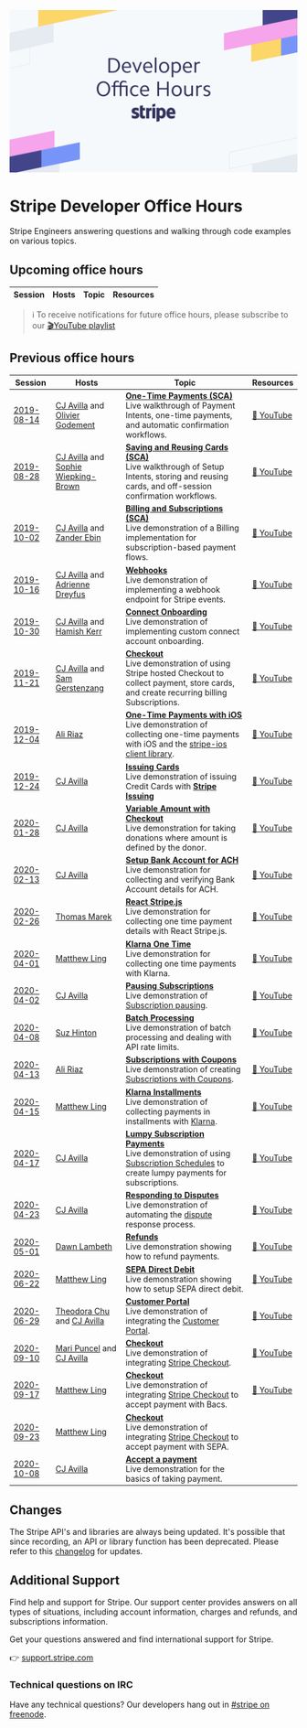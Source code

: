 ![Developer Office Hours](./assets/developer-office-hours.png)
# Stripe Developer Office Hours
Stripe Engineers answering questions and walking through code examples on various topics.


## Upcoming office hours

Session | Hosts | Topic | Resources
---------|----------|---------|--------

> ℹ To receive notifications for future office hours, please subscribe to our [🎬YouTube playlist](https://www.youtube.com/playlist?list=PLy1nL-pvL2M6IYfRCmhOPcyC70zJqFoCs)


## Previous office hours

Session | Hosts | Topic | Resources
---------|----------|---------|--------
 [2019-08-14](./2019-08-14-auto-confirm) | [CJ Avilla](https://twitter.com/cjav_dev) and [Olivier Godement](https://www.linkedin.com/in/oliviergodement/) | [**One-Time Payments (SCA)**](./2019-08-14-auto-confirm)<br />Live walkthrough of Payment Intents, one-time payments, and automatic confirmation workflows. | [🎦 YouTube](https://www.youtube.com/watch?v=ltv44zkpgo0&list=PLy1nL-pvL2M6IYfRCmhOPcyC70zJqFoCs)
 [2019-08-28](./2019-08-28-save-and-reuse-cards) | [CJ Avilla](https://twitter.com/cjav_dev) and [Sophie Wiepking-Brown](https://www.linkedin.com/in/sophiewb/) | [**Saving and Reusing Cards (SCA)**](./2019-08-28-save-and-reuse-cards) <br />Live walkthrough of Setup Intents, storing and reusing cards, and off-session confirmation workflows. | [🎦 YouTube](https://www.youtube.com/watch?v=95qSebQrm5E&list=PLy1nL-pvL2M6IYfRCmhOPcyC70zJqFoCs&index=3&t=0s)
 [2019-10-02](./2019-10-02-billing) | [CJ Avilla](https://twitter.com/cjav_dev) and [Zander Ebin](https://www.linkedin.com/in/zander-ebin-8212aab/) | [**Billing and Subscriptions (SCA)**](./2019-10-02-billing)<br />Live demonstration of a Billing implementation for subscription-based payment flows. | [🎦 YouTube](https://www.youtube.com/watch?v=GOp-Pt82Bes&list=PLy1nL-pvL2M6IYfRCmhOPcyC70zJqFoCs)
 [2019-10-16](./2019-10-16-webhooks) | [CJ Avilla](https://twitter.com/cjav_dev) and [Adrienne Dreyfus](https://www.linkedin.com/in/adreyfus) | [**Webhooks**](./2019-10-16-webhooks)<br />Live demonstration of implementing a webhook endpoint for Stripe events. | [🎦 YouTube](https://www.youtube.com/watch?v=oYSLhriIZaA&list=PLy1nL-pvL2M6IYfRCmhOPcyC70zJqFoCs&index=2&t=0s)
 [2019-10-30](./2019-10-30-connect-onboarding) | [CJ Avilla](https://twitter.com/cjav_dev) and [Hamish Kerr](https://www.linkedin.com/in/hamish-kerr-04270373/) | [**Connect Onboarding**](./2019-10-30-connect-onboarding)<br />Live demonstration of implementing custom connect account onboarding. | [🎦 YouTube](https://www.youtube.com/watch?v=RYiscsdICrs&list=PLy1nL-pvL2M6IYfRCmhOPcyC70zJqFoCs&index=2&t=0s)
 [2019-11-21](./2019-11-21-checkout) | [CJ Avilla](https://twitter.com/cjav_dev) and [Sam Gerstenzang](https://www.linkedin.com/in/samgerstenzang/) | [**Checkout**](./2019-11-21-checkout)<br />Live demonstration of using Stripe hosted Checkout to collect payment, store cards, and create recurring billing Subscriptions. | [🎦 YouTube](https://www.youtube.com/watch?v=VQ5jccnZ2Ow&list=PLy1nL-pvL2M6IYfRCmhOPcyC70zJqFoCs&index=2&t=0s)
 [2019-12-04](./2019-12-04-ios) | [Ali Riaz](https://www.linkedin.com/in/syedaliriaz/) | [**One-Time Payments with iOS**](./2019-12-04)<br />Live demonstration of collecting one-time payments with iOS and the [stripe-ios client library](https://github.com/stripe/stripe-ios). | [🎦 YouTube](https://www.youtube.com/watch?v=s5Ml41bZidw&list=PLy1nL-pvL2M6IYfRCmhOPcyC70zJqFoCs&index=4&t=41s)
 [2019-12-24](./2019-12-24-issuing) | [CJ Avilla](https://twitter.com/cjav_dev) | [**Issuing Cards**](./2019-12-24-issuing)<br />Live demonstration of issuing Credit Cards with [**Stripe Issuing**](https://stripe.com/issuing) | [🎦 YouTube](https://www.youtube.com/watch?v=knBWhYMqLds)
 [2020-01-28](./2020-01-28-variable-checkout) | [CJ Avilla](https://twitter.com/cjav_dev) | [**Variable Amount with Checkout**](./2020-01-28-variable-checkout)<br />Live demonstration for taking donations where amount is defined by the donor. | [🎦 YouTube](https://www.youtube.com/watch?v=X2SmLzQ5kfY)
 [2020-02-13](./2020-02-13-ach) | [CJ Avilla](https://twitter.com/cjav_dev) | [**Setup Bank Account for ACH**](./2020-02-13-ach)<br />Live demonstration for collecting and verifying Bank Account details for ACH. | [🎦 YouTube](https://www.youtube.com/watch?v=_1EX-DrikoA&list=PLy1nL-pvL2M6IYfRCmhOPcyC70zJqFoCs&index=3&t=0s)
 [2020-02-26](https://github.com/tmarek-stripe/demo-react-stripe-js) | [Thomas Marek](https://twitter.com/_ttmarek) | [**React Stripe.js**](https://github.com/tmarek-stripe/demo-react-stripe-js)<br />Live demonstration for collecting one time payment details with React Stripe.js. | [🎦 YouTube](https://www.youtube.com/watch?v=w1oLdAPyuok&list=PLy1nL-pvL2M6IYfRCmhOPcyC70zJqFoCs&index=4&t=0s)
 [2020-04-01](./2020-04-01-klarna) | [Matthew Ling](https://www.linkedin.com/in/matthew-ling-53427711/) | [**Klarna One Time**](./2020-04-01-klarna)<br />Live demonstration for collecting one time payments with Klarna. | [🎦 YouTube](https://www.youtube.com/watch?v=FXKYq0vw71k)
 [2020-04-02](./2020-04-02-pausing-subscriptions) | [CJ Avilla](https://twitter.com/cjav_dev) | [**Pausing Subscriptions**](./2020-04-02-pausing-subscriptions)<br />Live demonstration of [Subscription pausing](https://stripe.com/docs/billing/subscriptions/pausing). | [🎦 YouTube](https://www.youtube.com/watch?v=177SsXpvy3I)
 [2020-04-08](./2020-04-08-batch-processing) | [Suz Hinton](https://www.linkedin.com/in/susanmhinton/) | [**Batch Processing**](./2020-04-08-batch-processing)<br />Live demonstration of batch processing and dealing with API rate limits. | [🎦 YouTube](https://www.youtube.com/watch?v=gx1xxGv2Ljs&feature=youtu.be)
 [2020-04-13](./2020-04-13-coupons-and-subscriptions) | [Ali Riaz](https://www.linkedin.com/in/syedaliriaz/) | [**Subscriptions with Coupons**](./2020-04-13-coupons-and-subscriptions)<br />Live demonstration of creating [Subscriptions with Coupons](https://stripe.com/docs/billing/subscriptions/discounts). | [🎦 YouTube](https://www.youtube.com/watch?v=NA19ikfx2qQ&feature=youtu.be)
 [2020-04-15](./2020-04-15-klarna-pay-installments) | [Matthew Ling](https://www.linkedin.com/in/matthew-ling-53427711/) | [**Klarna Installments**](./2020-04-15-klarna-pay-installments)<br />Live demonstration of collecting payments in installments with [Klarna](https://stripe.com/docs/sources/klarna). | [🎦 YouTube](https://www.youtube.com/watch?v=tIEAs93ZW2Y)
 [2020-04-17](./2020-04-17-lumpy-subscription-payments) | [CJ Avilla](https://twitter.com/cjav_dev) | [**Lumpy Subscription Payments**](./2020-04-17-lumpy-subscription-payments)<br />Live demonstration of using [Subscription Schedules](https://stripe.com/docs/billing/subscriptions/subscription-schedules) to create lumpy payments for subscriptions. | [🎦 YouTube](https://www.youtube.com/watch?v=2gws-r392I8&feature=youtu.be)
 [2020-04-23](./2020-04-23-disputes) | [CJ Avilla](https://twitter.com/cjav_dev) | [**Responding to Disputes**](./2020-04-23-disputes)<br />Live demonstration of automating the [dispute](https://stripe.com/docs/disputes/responding) response process. | [🎦 YouTube](https://youtu.be/FrX8UerYmVg)
 [2020-05-01](./2020-05-01-refunds) | [Dawn Lambeth](https://twitter.com/dawnlambeth) | [**Refunds**](./2020-05-01-refunds)<br />Live demonstration showing how to refund payments. | [🎦 YouTube](https://youtu.be/D6fd4coADsQ)
 [2020-06-22](./2020-06-22-sepa-direct-debit) | [Matthew Ling](https://www.linkedin.com/in/matthew-ling-53427711/) | [**SEPA Direct Debit**](./2020-06-22-sepa-direct-debit)<br />Live demonstration showing how to setup SEPA direct debit. | [🎦 YouTube](https://www.youtube.com/watch?v=tUQoKit6XTM&lc=UgzmPFxM7-bl6kDoSgN4AaABAg)
 [2020-06-29](./2020-06-29-customer-portal) | [Theodora Chu](https://twitter.com/chu_onthis) and [CJ Avilla](https://twitter.com/cjav_dev) | [**Customer Portal**](./2020-06-29-customer-portal)<br />Live demonstration of integrating the [Customer Portal](https://stripe.com/docs/billing/subscriptions/integrating-customer-portal). | [🎦 YouTube](https://www.youtube.com/watch?v=u8H6awDJVpM)
 [2020-09-10](./2020-09-10-checkout-taxes-coupons) | [Mari Puncel](https://www.linkedin.com/in/mari-puncel-21731322/) and [CJ Avilla](https://twitter.com/cjav_dev) | [**Checkout**](./2020-09-10-checkout-taxes-coupons)<br />Live demonstration of integrating [Stripe Checkout](https://stripe.com/docs/checkout). | [🎦 YouTube](https://www.youtube.com/watch?v=UjcSWxPNo18)
 [2020-09-17](./2020-09-17-checkout-bacs-payment) | [Matthew Ling](https://www.linkedin.com/in/matthew-ling-53427711/) | [**Checkout**](./2020-09-17-checkout-sepa-payment)<br />Live demonstration of integrating [Stripe Checkout](https://stripe.com/docs/checkout) to accept payment with Bacs. | [🎦 YouTube](https://www.youtube.com/watch?v=67BKXVAY6m8)
 [2020-09-23](./2020-09-23-checkout-sepa-payment) | [Matthew Ling](https://www.linkedin.com/in/matthew-ling-53427711/) | [**Checkout**](./2020-09-23-checkout-bacs-payment)<br />Live demonstration of integrating [Stripe Checkout](https://stripe.com/docs/checkout) to accept payment with SEPA.
 [2020-10-08](./2020-10-08-accept-a-payment) | [CJ Avilla](https://twitter.com/cjav_dev) | [**Accept a payment**](./2020-10-08-accept-a-payment)<br />Live demonstration for the basics of taking payment.


## Changes

The Stripe API's and libraries are always being updated. It's possible that since recording, an API or library function has been deprecated. Please refer to this [changelog](https://stripe.com/blog/changelog) for updates.


## Additional Support
Find help and support for Stripe. Our support center provides answers on all types of situations, including account information, charges and refunds, and subscriptions information.

Get your questions answered and find international support for Stripe.

👉 [support.stripe.com](https://support.stripe.com)

### Technical questions on IRC
Have any technical questions? Our developers hang out in [#stripe on freenode](https://webchat.freenode.net/?channel=#stripe).
